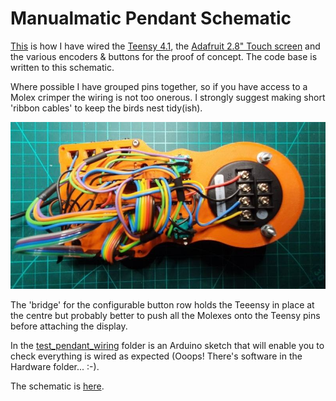 # Manualmatic Pendant Schematic

[This](manulmatic-schematic.pdf) is how I have wired the [Teensy 4.1](https://www.pjrc.com/store/teensy41.html), the [Adafruit 2.8" Touch screen](https://learn.adafruit.com/adafruit-2-8-and-3-2-color-tft-touchscreen-breakout-v2) and the various encoders & buttons for the proof of concept. The code base is written to this schematic.

Where possible I have grouped pins together, so if you have access to a Molex crimper the wiring is not too onerous. I strongly suggest making short 'ribbon cables' to keep the birds nest tidy(ish).

![pendant wiring](prototype-wiring.jpeg)

The 'bridge' for the configurable button row holds the Teeensy in place at the centre but probably better to push all the Molexes onto the Teensy pins before attaching the display.

In the [test_pendant_wiring](test_pendant_wiring) folder is an Arduino sketch that will enable you to check everything is wired as expected (Ooops! There's software in the Hardware folder... :-).

The schematic is [here](manulmatic-schematic.pdf).